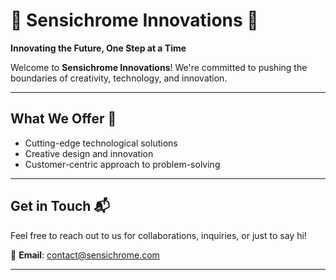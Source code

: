 # 🌟 Sensichrome Innovations 🌟
**Innovating the Future, One Step at a Time**

Welcome to **Sensichrome Innovations**! We're committed to pushing the boundaries of creativity, technology, and innovation.

---

## What We Offer 🚀
- Cutting-edge technological solutions
- Creative design and innovation
- Customer-centric approach to problem-solving

---

## Get in Touch 📬
Feel free to reach out to us for collaborations, inquiries, or just to say hi!

📧 **Email**: [contact@sensichrome.com](mailto:contact=sensinovations.com)  

---

